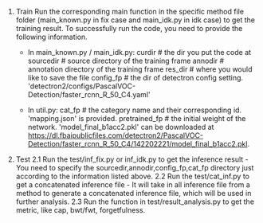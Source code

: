 1. Train
    Run the corresponding main function in the specific method file folder (main_known.py in fix case and main_idk.py in idk case) to get the training result. To successfully run the code, you need to provide the following information.

    - In main_known.py / main_idk.py:
    curdir      # the dir you put the code at
    sourcedir   # source directory of the training frame
    annodir     # annotation directory of the training frame
    res_dir     # where you would like to save the file
    config_fp   # the dir of detectron config setting. 'detectron2/configs/PascalVOC-Detection/faster_rcnn_R_50_C4.yaml'

    - In util.py:
    cat_fp      # the category name and their corresponding id. 'mapping.json' is provided.
    pretrained_fp # the initial weight of the network. 'model_final_b1acc2.pkl' can be downloaded at https://dl.fbaipublicfiles.com/detectron2/PascalVOC-Detection/faster_rcnn_R_50_C4/142202221/model_final_b1acc2.pkl.

2. Test
    2.1 Run the test/inf_fix.py or inf_idk.py to get the inference result
        - You need to specify the sourcedir,annodir,config_fp,cat_fp directory just according to the information listed above.
    2.2 Run the test/cat_inf.py to get a concatenated inference file
        - It will take in all inference file from a method to generate a concatenated inference file, which will be used in further analysis.
    2.3 Run the function in test/result_analysis.py to get the metric, like cap, bwt/fwt, forgetfulness.


